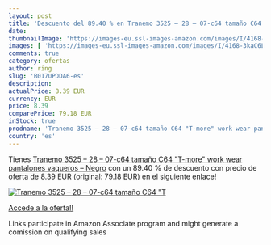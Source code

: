```yaml
---
layout: post
title: 'Descuento del 89.40 % en Tranemo 3525 – 28 – 07-c64 tamaño C64 "T'
date: 
thumbnailImage: 'https://images-eu.ssl-images-amazon.com/images/I/4168-3kaC6L._SL200_.jpg'
images: [ 'https://images-eu.ssl-images-amazon.com/images/I/4168-3kaC6L._SL200_.jpg' ]
comments: true
category: ofertas
author: ring
slug: 'B017UPDDA6-es'
description:
actualPrice: 8.39 EUR
currency: EUR
price: 8.39
comparePrice: 79.18 EUR
inStock: true
prodname: 'Tranemo 3525 – 28 – 07-c64 tamaño C64 "T-more" work wear pantalones vaqueros – Negro'
country: 'es'
---
```


Tienes [Tranemo 3525 – 28 – 07-c64 tamaño C64 "T-more" work wear pantalones vaqueros – Negro](https://www.amazon.es/dp/B017UPDDA6/?tag=tolees-21) con un 89.40 % de descuento con precio de oferta de 8.39 EUR (original: 79.18 EUR) en el siguiente enlace!

[![Tranemo 3525 – 28 – 07-c64 tamaño C64 "T](https://images-eu.ssl-images-amazon.com/images/I/4168-3kaC6L._SL200_.jpg)](https://www.amazon.es/dp/B017UPDDA6/?tag=tolees-21)

[Accede a la oferta!!](https://www.amazon.es/dp/B017UPDDA6/?tag=tolees-21)

Links participate in Amazon Associate program and might generate a comission on qualifying sales


